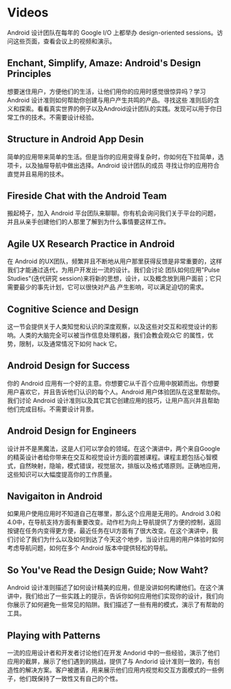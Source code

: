 # Videos
Android 设计团队在每年的 Google I/O 上都举办 design-oriented sessions。访问这些页面，查看会议上的视频和演示。

## Enchant, Simplify, Amaze: Android's Design Principles
想要迷住用户，方便他们的生活，让他们用你的应用时感觉很惊异吗？学习 Android 设计准则如何帮助你创建与用户产生共鸣的产品。寻找这些
准则后的含义和探索。看看真实世界的例子以及Android设计团队的实践。发现可以用于你日常工作的技术。不需要设计经验。

## Structure in Android App Desin
简单的应用带来简单的生活。但是当你的应用变得复杂时，你如何在下拉简单，选项卡，以及抽屉导航中做出选择。Android 设计团队的成员 寻找让你的应用符合直觉并且易用的技术。

## Fireside Chat with the Android Team
搬起椅子，加入 Android 平台团队来聊聊。你有机会询问我们关于平台的问题，并且从亲手创建他们的人那里了解到为什么事情要这样工作。

## Agile UX Research Practice in Android
在 Android 的UX团队，频繁并且不断地从用户那里获得反馈是非常重要的，这样我们才能通过迭代，为用户开发出一流的设计。我们会讨论
团队如何应用"Pulse Studies"(迭代研究 session)来将新的思想，设计，以及概念放到用户面前；它只需要最少的事先计划，它可以很快对产品
产生影响，可以满足迫切的需求。

## Cognitive Science and Design
这一节会提供关于人类知觉和认识的深度观察，以及这些对交互和视觉设计的影响。人类的大脑完全可以被当作信息处理机器，我们会教会观众它
的属性，优势，限制，以及通常情况下如何 hack 它。

## Android Design for Success
你的 Android 应用有一个好的主意。你想要它从千百个应用中脱颖而出。你想要用户喜欢它，并且告诉他们认识的每个人。Android 用户体验团队在这里帮助你。我们讨论 Android 设计准则以及其它其它创建应用的技巧，让用户高兴并且帮助他们完成目标。不需要设计背景。

## Android Design for Engineers
设计并不是黑魔法，这是人们可以学会的领域。在这个演讲中，两个来自Google的精英设计者给你带来在交互和视觉设计方面的震撼课程。课程主题包括心智模式，自然映射，隐喻，模式错误，视觉层次，排版以及格式塔原则。正确地应用，这些知识可以大幅度提高你的工作质量。

## Navigaiton in Android
如果用户使用应用时不知道自己在哪里，那么这个应用是无用的。Android 3.0和4.0中，在导航支持方面有重要改变。动作栏为向上导航提供了方便的控制，返回按键在任务内变得更方便，最近任务在UI方面有了很大改变。在这个演讲中，我们讨论了我们为什么以及如何到达了今天这个地步，当设计应用的用户体验时如何考虑导航问题，如何在多个 Android 版本中提供轻松的导航。

## So You've Read the Design Guide; Now Waht?
Android 设计准则描述了如何设计精美的应用，但是没讲如何构建他们。在这个演讲中，我们给出了一些实践上的提示，告诉你如何应用他们实现你的设计，我们向你展示了如何避免一些常见的陷阱。我们描述了一些有用的模式，演示了有帮助的工具。

## Playing with Patterns
一流的应用设计者和开发者讨论他们在开发 Andorid 中的一些经验，演示了他们应用的截屏，展示了他们遇到的挑战，提供了与 Andorid 设计准则一致的，有创造性的解决方案。客户被邀请，用来展示他们应用内视觉和交互方面模式的一些例子，他们既保持了一致性又有自己的个性。 
